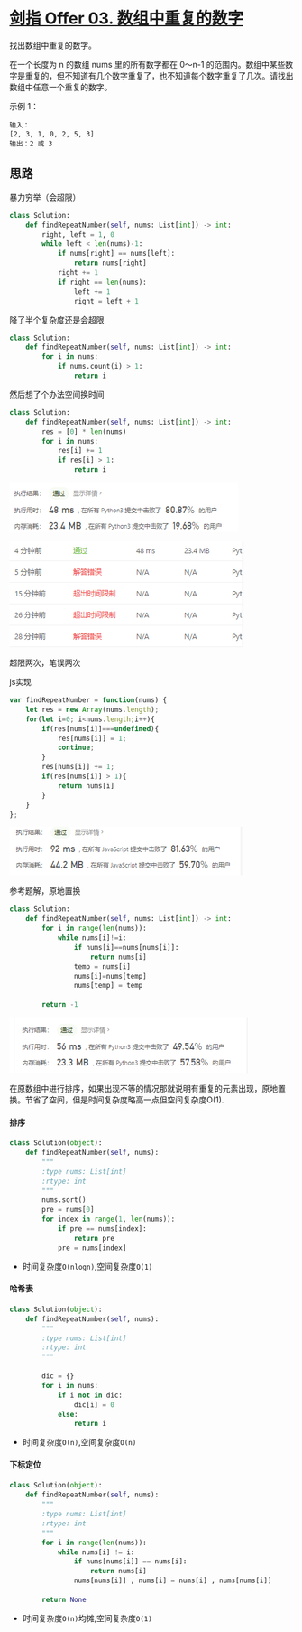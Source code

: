 # [剑指 Offer 03. 数组中重复的数字](https://leetcode-cn.com/problems/shu-zu-zhong-zhong-fu-de-shu-zi-lcof/)

找出数组中重复的数字。


在一个长度为 n 的数组 nums 里的所有数字都在 0～n-1 的范围内。数组中某些数字是重复的，但不知道有几个数字重复了，也不知道每个数字重复了几次。请找出数组中任意一个重复的数字。

示例 1：

```
输入：
[2, 3, 1, 0, 2, 5, 3]
输出：2 或 3 
```

## 思路

暴力穷举（会超限）

```python
class Solution:
    def findRepeatNumber(self, nums: List[int]) -> int:
        right, left = 1, 0
        while left < len(nums)-1:
            if nums[right] == nums[left]:
                return nums[right]
            right += 1
            if right == len(nums):
                left += 1
                right = left + 1
```

降了半个复杂度还是会超限

```python
class Solution:
    def findRepeatNumber(self, nums: List[int]) -> int:
        for i in nums:
            if nums.count(i) > 1:
                return i
```

然后想了个办法空间换时间

```python
class Solution:
    def findRepeatNumber(self, nums: List[int]) -> int:
        res = [0] * len(nums)
        for i in nums:
            res[i] += 1
            if res[i] > 1:
                return i
```

![image-20210311101635831](../img/image-20210311101635831.png)

![image-20210311101738933](../img/image-20210311101738933.png)

超限两次，笔误两次

js实现

```JavaScript
var findRepeatNumber = function(nums) {
    let res = new Array(nums.length);
    for(let i=0; i<nums.length;i++){
        if(res[nums[i]]===undefined){
            res[nums[i]] = 1;
            continue;
        }
        res[nums[i]] += 1;
        if(res[nums[i]] > 1){
            return nums[i]
        }
    }
};
```

![image-20210311102438256](../img/image-20210311102438256.png)

参考题解，原地置换

```python
class Solution:
    def findRepeatNumber(self, nums: List[int]) -> int:
        for i in range(len(nums)):
            while nums[i]!=i:
                if nums[i]==nums[nums[i]]:
                    return nums[i]
                temp = nums[i]
                nums[i]=nums[temp]
                nums[temp] = temp

        return -1
```

![image-20210311102919393](../img/image-20210311102919393.png)

在原数组中进行排序，如果出现不等的情况那就说明有重复的元素出现，原地置换。节省了空间，但是时间复杂度略高一点但空间复杂度O(1).

#### 排序

```python
class Solution(object):
    def findRepeatNumber(self, nums):
        """
        :type nums: List[int]
        :rtype: int
        """
        nums.sort()
        pre = nums[0]
        for index in range(1, len(nums)):
            if pre == nums[index]:
                return pre
            pre = nums[index]
```

- 时间复杂度`O(nlogn)`,空间复杂度`O(1)`

#### 哈希表

```python
class Solution(object):
    def findRepeatNumber(self, nums):
        """
        :type nums: List[int]
        :rtype: int
        """

        dic = {}
        for i in nums:
            if i not in dic:
                dic[i] = 0
            else:
                return i
```

- 时间复杂度`O(n)`,空间复杂度`O(n)`

#### 下标定位

```python
class Solution(object):
    def findRepeatNumber(self, nums):
        """
        :type nums: List[int]
        :rtype: int
        """
        for i in range(len(nums)):
            while nums[i] != i:
                if nums[nums[i]] == nums[i]:
                    return nums[i]
                nums[nums[i]] , nums[i] = nums[i] , nums[nums[i]]
        
        return None

```

- 时间复杂度`O(n)`均摊,空间复杂度`O(1)`